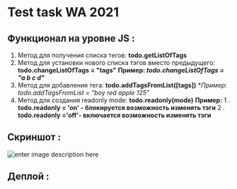 # Test task WA 2021
  ## Функционал на уровне JS :
 1. Метод для получения списка тегов: **todo.getListOfTags**
 2. Метод для установки нового списка тэгов вместо предыдущего: **todo.changeListOfTags = "tags"**
  **Пример: *todo.changeListOfTags = "a b c d"***
 3. Метод для добавления тега:   **todo.addTagsFromList([tags])**
   **Пример: *todo.addTagsFromList = "boy red apple 125"**
 4. Метод для создания readonly mode: **todo.readonly(mode)**
    **Пример:**
 1 . **todo.readonly = 'on' - блокируется возможность изменять тэги**
 2 . **todo.readonly ='off'- включается возможность изменять тэги**
   ## Скриншот :
   ![enter image description here](https://i.imgur.com/qrhLYjo.png)

   ## Деплой :
    
  